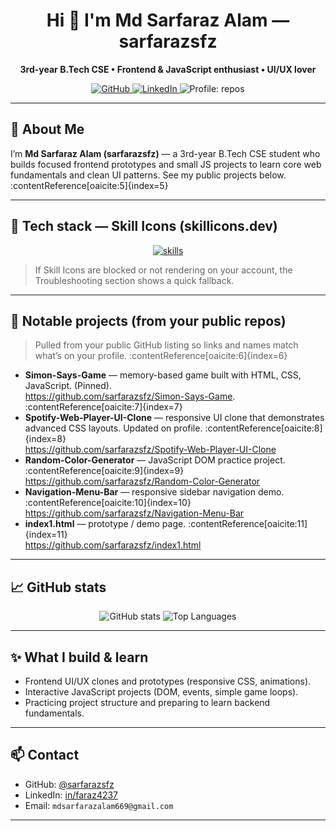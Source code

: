 <!--
Profile README for Md Sarfaraz Alam (sarfarazsfz)
Updated: 2025-09-26 — icons: skillicons.dev
-->

<div align="center">
  <h1>Hi 👋 I'm Md Sarfaraz Alam — <strong>sarfarazsfz</strong></h1>
  <p><strong>3rd-year B.Tech CSE • Frontend & JavaScript enthusiast • UI/UX lover</strong></p>

  <!-- quick badges -->
  <p>
    <a href="https://github.com/sarfarazsfz" target="_blank" rel="noopener">
      <img alt="GitHub" src="https://img.shields.io/badge/GitHub-@sarfarazsfz-181717?style=for-the-badge&logo=github" />
    </a>
    <a href="https://www.linkedin.com/in/faraz4237" target="_blank" rel="noopener">
      <img alt="LinkedIn" src="https://img.shields.io/badge/LinkedIn-Connect-blue?style=for-the-badge&logo=linkedin" />
    </a>
    <img alt="Profile: repos" src="https://img.shields.io/badge/Repos-5-blueviolet?style=for-the-badge" />
  </p>
</div>

---

## 🔭 About Me
I’m **Md Sarfaraz Alam (sarfarazsfz)** — a 3rd-year B.Tech CSE student who builds focused frontend prototypes and small JS projects to learn core web fundamentals and clean UI patterns. See my public projects below. :contentReference[oaicite:5]{index=5}

---

## 🧰 Tech stack — Skill Icons (skillicons.dev)
<p align="center">
  <!-- main icon row (Skill Icons) -->
  <a href="https://skillicons.dev" target="_blank" rel="noopener">
    <img src="https://skillicons.dev/icons?i=java,html,css,js,tailwind,mongodb,nodejs,express,ejs,react,mysql,eclipse,vscode,git,github,maven,bash,redux,c,python&perline=12&theme=dark" alt="skills" />
  </a>
</p>

> If Skill Icons are blocked or not rendering on your account, the Troubleshooting section shows a quick fallback.

---

## 🚀 Notable projects (from your public repos)
> Pulled from your public GitHub listing so links and names match what’s on your profile. :contentReference[oaicite:6]{index=6}

- **Simon-Says-Game** — memory-based game built with HTML, CSS, JavaScript. (Pinned).  
  https://github.com/sarfarazsfz/Simon-Says-Game. :contentReference[oaicite:7]{index=7}
- **Spotify-Web-Player-UI-Clone** — responsive UI clone that demonstrates advanced CSS layouts. Updated on profile. :contentReference[oaicite:8]{index=8}  
  https://github.com/sarfarazsfz/Spotify-Web-Player-UI-Clone
- **Random-Color-Generator** — JavaScript DOM practice project. :contentReference[oaicite:9]{index=9}  
  https://github.com/sarfarazsfz/Random-Color-Generator
- **Navigation-Menu-Bar** — responsive sidebar navigation demo. :contentReference[oaicite:10]{index=10}  
  https://github.com/sarfarazsfz/Navigation-Menu-Bar
- **index1.html** — prototype / demo page. :contentReference[oaicite:11]{index=11}  
  https://github.com/sarfarazsfz/index1.html

---

## 📈 GitHub stats
<p align="center">
  <img alt="GitHub stats" src="https://github-readme-stats.vercel.app/api?username=sarfarazsfz&show_icons=true&count_private=false&theme=tokyonight" />
  <img alt="Top Languages" src="https://github-readme-stats.vercel.app/api/top-langs/?username=sarfarazsfz&layout=compact&theme=tokyonight" />
</p>

---

## ✨ What I build & learn
- Frontend UI/UX clones and prototypes (responsive CSS, animations).  
- Interactive JavaScript projects (DOM, events, simple game loops).  
- Practicing project structure and preparing to learn backend fundamentals.

---

## 📫 Contact
- GitHub: [@sarfarazsfz](https://github.com/sarfarazsfz)
- LinkedIn: [in/faraz4237](https://www.linkedin.com/in/faraz4237)
- Email: `mdsarfarazalam669@gmail.com`

---
